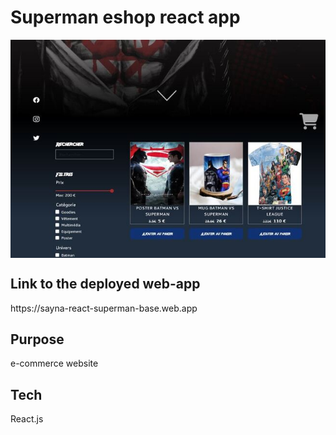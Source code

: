 # Superman eshop react app
<div style="display: flex; justify-content: center;">
<img src='./src/assets/images/superman-eshop.jpg'>
</div>

<h2> Link to the deployed web-app </h2> https://sayna-react-superman-base.web.app

<h2>Purpose</h2>
e-commerce website

<h2>Tech</h2>
React.js
